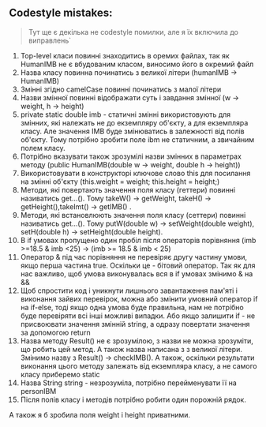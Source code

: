 ## Codestyle mistakes:
>Тут ще є декілька не codestyle помилки, але я їх включила до виправлень`

1. Top-level класи повинні знаходитись в оремих файлах, так як HumanIMB не є вбудованим класом, виносимо його в окремий 
файл
2. Назва класу повинна починатись з великої літери (humanIMB -> HumanIMB)
3. Змінні згідно camelCase повинні починатись з малої літери 
4. Назви змінної повинні відображати суть і завдання змінної (w -> weight, h -> height)
5. private static double imb - статичні змінні використовують для змінних, які належать не до
екземпляру об'єкту, а для екземпляра класу. Але значення IMB буде змінюватись в залежності від
полів об'єкту. Тому потрібно зробити поле ibm не статичним, а звичайним полем класу. 
6. Потрібно вказувати також зрозумілі назви змінних в параметрах методу (public HumanIMB(double w -> weight, double h -> height))
7. Використовувати в конструкторі ключове слово this для посилання на змінні об'єкту (this.weight = weight;
   this.height = height;)
8. Методи, які повертають значення поля класу (геттери) повинні називатись get...(). Тому
   takeW() -> getWeight, takeH() -> getHeight(),takeImt() -> getIMB() . 
9. Методи, які встановлюють значення поля класу (сеттери) повинні називатись get...(). Тому
   putW(double w) -> setWeight(double weight), setH(double h) -> setHeight(double height). 
10. В if умовах пропущено один пробіл після операторів порівняння  (imb >=18.5 & imb <25) -> (imb >= 18.5 & imb < 25)
11. Оператор & під час порівняння не перевіряє другу частину умови, якщо перша частина true. Оскільки це - 
бітовий оператор. Так як для нас важливо, щоб умова виконувалась вся в if умовах змінимо & на &&
12. Щоб спростити код і уникнути лишнього завантаження пам'яті і виконання зайвих перевірок, можна або змінити
умовний оператор if на if-else, тоді якщо одна умова буде правильна, нам не потрібно буде перевіряти всі інші 
можливі випадки. Або якщо залишити if - не присвоювати значення змінній string, а одразу повертати значення за допомогою 
return 
13. Назва методу Result() не є зрозумілою, з назви не можна зрозуміти, що робить цей метод. А також назва написана з
з великої літери. Змінимо назву з Result() -> checkIMB(). А також, оскільки результати виконання цього методу залежать 
від екземпляра класу, а не самого класу приберемо static 
14. Назва String string - незрозуміла, потрібно перейменувати її на personIBM 
15. Після полів класу і методів потрібно робити один порожній рядок.

А також я б зробила поля weight i height приватними.
